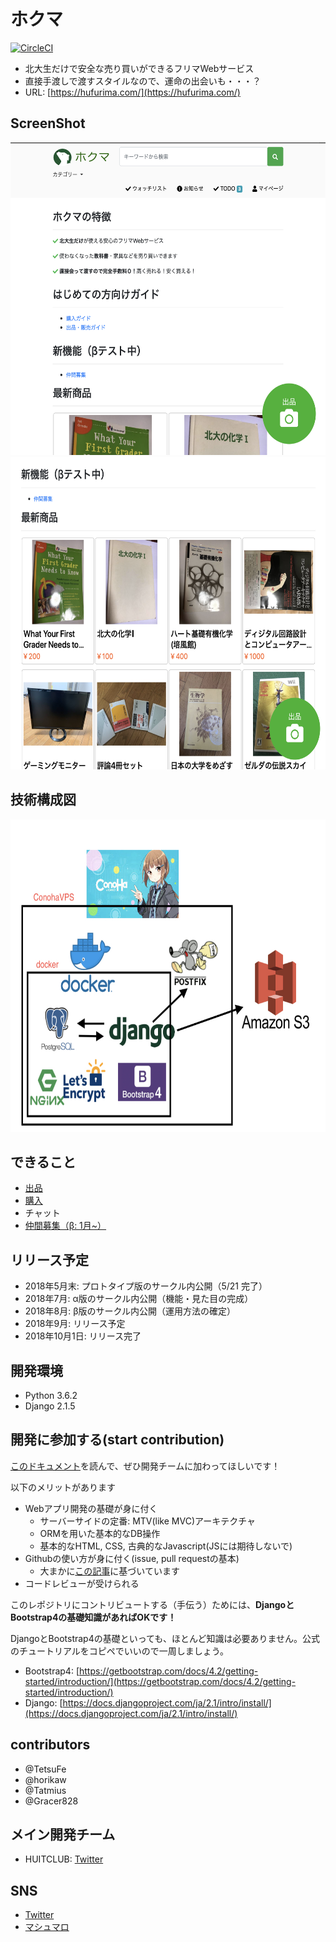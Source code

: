 # ホクマ

[![CircleCI](https://circleci.com/gh/HUITCLUB/hokudai_furima/tree/master.svg?style=svg)](https://circleci.com/gh/HUITCLUB/hokudai_furima/tree/master)

- 北大生だけで安全な売り買いができるフリマWebサービス
- 直接手渡しで渡すスタイルなので、運命の出会いも・・・？
- URL: [https://hufurima.com/](https://hufurima.com/)

## ScreenShot 
<img src="./screenshot/home_for_readme1.png" alt="ホクマスクショ1" width="650" height="500">

<img src="./screenshot/home_for_readme2.png" alt="ホクマスクショ2" width="650" height="500">


## 技術構成図
<img src="./screenshot/hokuma_tech_map.jpg" alt="ホクマ技術構成図" width="650" height="500">


## できること
- [出品](https://hufurima.com/guide/sell)
- [購入](https://hufurima.com/guide/buy)
- チャット
- [仲間募集（β: 1月~）](https://hufurima.com/offer/latest)


## リリース予定
- 2018年5月末: プロトタイプ版のサークル内公開（5/21 完了）
- 2018年7月:   α版のサークル内公開（機能・見た目の完成）
- 2018年8月:   β版のサークル内公開（運用方法の確定）
- 2018年9月:   リリース予定
- 2018年10月1日: リリース完了


## 開発環境
- Python 3.6.2
- Django 2.1.5


## 開発に参加する(start contribution)
[このドキュメント](docs/開発に参加する.md)を読んで、ぜひ開発チームに加わってほしいです！

以下のメリットがあります

- Webアプリ開発の基礎が身に付く
  - サーバーサイドの定番: MTV(like MVC)アーキテクチャ
  - ORMを用いた基本的なDB操作
  - 基本的なHTML, CSS, 古典的なJavascript(JSには期待しないで)
- Githubの使い方が身に付く(issue, pull requestの基本)
  - 大まかに[この記事](https://qiita.com/awakia/items/c571e93e96a1ec28044f)に基づいています
- コードレビューが受けられる


このレポジトリにコントリビュートする（手伝う）ためには、**DjangoとBootstrap4の基礎知識があればOKです！**

DjangoとBootstrap4の基礎といっても、ほとんど知識は必要ありません。公式のチュートリアルをコピペでいいので一周しましょう。

- Bootstrap4: [https://getbootstrap.com/docs/4.2/getting-started/introduction/](https://getbootstrap.com/docs/4.2/getting-started/introduction/)
- Django: [https://docs.djangoproject.com/ja/2.1/intro/install/](https://docs.djangoproject.com/ja/2.1/intro/install/)




## contributors
- @TetsuFe
- @horikaw
- @Tatmius
- @Gracer828 


## メイン開発チーム
- HUITCLUB: [Twitter](https://twitter.com/huitclub)


## SNS
- [Twitter](https://twitter.com/hufurima)
- [マシュマロ](https://marshmallow-qa.com/hufurima?utm_medium=url_text&utm_source=promotion)
